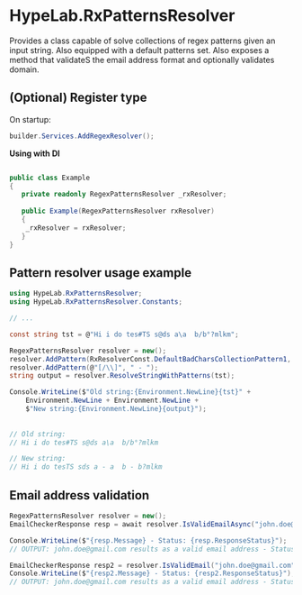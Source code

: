 # HypeLab.RxPatternsResolver
Provides a class capable of solve collections of regex patterns given an input string. Also equipped with a default patterns set.
Also exposes a method that validateS the email address format and optionally validates domain.

## (Optional) Register type

On startup:
```c#
builder.Services.AddRegexResolver();
```

**Using with DI**
```c#

public class Example
{
   private readonly RegexPatternsResolver _rxResolver;
	
   public Example(RegexPatternsResolver rxResolver)
   {
	_rxResolver = rxResolver;
   }
}
```

## Pattern resolver usage example
```c#
using HypeLab.RxPatternsResolver;
using HypeLab.RxPatternsResolver.Constants;

// ...

const string tst = @"Hi i do tes#TS s@ds a\a  b/b°?mlkm";

RegexPatternsResolver resolver = new();
resolver.AddPattern(RxResolverConst.DefaultBadCharsCollectionPattern1, string.Empty);
resolver.AddPattern(@"[/\\]", " - ");
string output = resolver.ResolveStringWithPatterns(tst);

Console.WriteLine($"Old string:{Environment.NewLine}{tst}" +
    Environment.NewLine + Environment.NewLine +
    $"New string:{Environment.NewLine}{output}");
	
	
// Old string:
// Hi i do tes#TS s@ds a\a  b/b°?mlkm

// New string:
// Hi i do tesTS sds a - a  b - b?mlkm
```

## Email address validation
```c#
RegexPatternsResolver resolver = new();
EmailCheckerResponse resp = await resolver.IsValidEmailAsync("john.doe@gmail.com", checkDomain: true).ConfigureAwait(false);

Console.WriteLine($"{resp.Message} - Status: {resp.ResponseStatus}");
// OUTPUT: john.doe@gmail.com results as a valid email address - Status: EMAIL_VALID

EmailCheckerResponse resp2 = resolver.IsValidEmail("john.doe@gmail.com");
Console.WriteLine($"{resp2.Message} - Status: {resp2.ResponseStatus}");
// OUTPUT: john.doe@gmail.com results as a valid email address - Status: EMAIL_VALID
```
